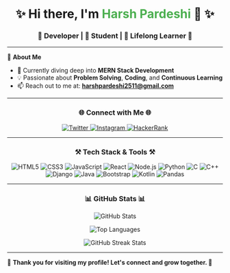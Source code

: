 <h1 align="center">✨ Hi there, I'm <span style="font-weight:bold; color:#4caf50;">Harsh Pardeshi</span> 👋 ✨</h1>
<h3 align="center">🚀 Developer | 📘 Student | 🌱 Lifelong Learner 🚀</h3>

---

🌟 **About Me**  
- 🌱 Currently diving deep into **MERN Stack Development**  
- 💡 Passionate about **Problem Solving**, **Coding**, and **Continuous Learning**  
- 📫 Reach out to me at: **harshpardeshi2511@gmail.com**  

---

<h3 align="center">🌐 Connect with Me 🌐</h3>
<p align="center">
  <a href="https://twitter.com/harshhrp" target="_blank">
    <img src="https://img.shields.io/badge/Twitter-%231DA1F2.svg?style=for-the-badge&logo=twitter&logoColor=white" alt="Twitter" />
  </a>
  <a href="https://instagram.com/harshhrp2511" target="_blank">
    <img src="https://img.shields.io/badge/Instagram-%23E4405F.svg?style=for-the-badge&logo=instagram&logoColor=white" alt="Instagram" />
  </a>
  <a href="https://www.hackerrank.com/harshpardeshi2511" target="_blank">
    <img src="https://img.shields.io/badge/Hackerrank-%232EC866.svg?style=for-the-badge&logo=hackerrank&logoColor=white" alt="HackerRank" />
  </a>
</p>

---

<h3 align="center">⚒️ Tech Stack & Tools ⚒️</h3>
<p align="center">
  <img src="https://img.shields.io/badge/HTML5-%23E34F26.svg?style=for-the-badge&logo=html5&logoColor=white" alt="HTML5" />
  <img src="https://img.shields.io/badge/CSS3-%231572B6.svg?style=for-the-badge&logo=css3&logoColor=white" alt="CSS3" />
  <img src="https://img.shields.io/badge/JavaScript-%23F7DF1E.svg?style=for-the-badge&logo=javascript&logoColor=black" alt="JavaScript" />
  <img src="https://img.shields.io/badge/React-%2361DAFB.svg?style=for-the-badge&logo=react&logoColor=black" alt="React" />
  <img src="https://img.shields.io/badge/Node.js-%23339933.svg?style=for-the-badge&logo=nodedotjs&logoColor=white" alt="Node.js" />
  <img src="https://img.shields.io/badge/Python-%233776AB.svg?style=for-the-badge&logo=python&logoColor=white" alt="Python" />
  <img src="https://img.shields.io/badge/C-%2300599C.svg?style=for-the-badge&logo=c&logoColor=white" alt="C" />
  <img src="https://img.shields.io/badge/C%2B%2B-%2300599C.svg?style=for-the-badge&logo=c%2B%2B&logoColor=white" alt="C++" />
  <img src="https://img.shields.io/badge/Django-%23092E20.svg?style=for-the-badge&logo=django&logoColor=white" alt="Django" />
  <img src="https://img.shields.io/badge/Java-%23007396.svg?style=for-the-badge&logo=java&logoColor=white" alt="Java" />
  <img src="https://img.shields.io/badge/Bootstrap-%23563D7C.svg?style=for-the-badge&logo=bootstrap&logoColor=white" alt="Bootstrap" />
  <img src="https://img.shields.io/badge/Kotlin-%23095C89.svg?style=for-the-badge&logo=kotlin&logoColor=white" alt="Kotlin" />
  <img src="https://img.shields.io/badge/Pandas-%23150458.svg?style=for-the-badge&logo=pandas&logoColor=white" alt="Pandas" />
</p>

---

<h3 align="center">📊 GitHub Stats 📊</h3>
<p align="center">
  <img src="https://github-readme-stats.vercel.app/api?username=harshhrp2511&show_icons=true&theme=radical" alt="GitHub Stats" />
</p>
<p align="center">
  <img src="https://github-readme-stats.vercel.app/api/top-langs?username=harshhrp2511&show_icons=true&locale=en&layout=compact&theme=radical" alt="Top Languages" />
</p>
<p align="center">
  <img src="https://streak-stats.demolab.com?user=harshhrp2511&theme=radical" alt="GitHub Streak Stats" />
</p>

---

🌟 **Thank you for visiting my profile! Let's connect and grow together. 🚀**
